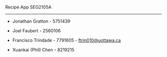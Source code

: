 Recipe App
SEG2105A

-----
- Jonathan Gratton - 5751439

- Joel Faubert - 2560106

- Francisco Trindade - 7791605 - ftrin010@uottawa.ca

- Xuankai (Phil) Chen - 8219215
